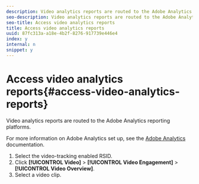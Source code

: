```yaml
---
description: Video analytics reports are routed to the Adobe Analytics reporting platforms.
seo-description: Video analytics reports are routed to the Adobe Analytics reporting platforms.
seo-title: Access video analytics reports
title: Access video analytics reports
uuid: 87fc313a-a18e-4b2f-8276-917739e446e4
index: y
internal: n
snippet: y
---
```


# Access video analytics reports{#access-video-analytics-reports}

Video analytics reports are routed to the Adobe Analytics reporting platforms.

 For more information on Adobe Analytics set up, see the [Adobe Analytics](https://microsite.omniture.com/t2/help/en_US/reference/) documentation. 
1. Select the video-tracking enabled RSID.
1. Click **[!UICONTROL Video]** > **[!UICONTROL Video Engagement]** > **[!UICONTROL Video Overview]**.
1. Select a video clip.
